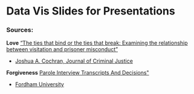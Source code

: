 <h1>Data Vis Slides for Presentations</h1>

<h3>Sources:</h2>

<strong>Love</strong>
<a href="https://www.sciencedirect.com/science/article/pii/S0047235212000785?casa_token=8ZhMfL_H6n0AAAAA:VlXp_69rPSXa21httn2VyEGUA_r4-S7lQxozRl2J08d1xLJmd5Gv4jB0WQvGyUN60TrX0rhL">“The ties that bind or the ties that break: Examining the relationship
between visitation and prisoner misconduct”
- Joshua A. Cochran, Journal of Criminal Justice</a>

<strong>Forgiveness</strong>
<a href="https://ir.lawnet.fordham.edu/trans/">Parole Interview Transcripts And Decisions"
- Fordham University</a>
